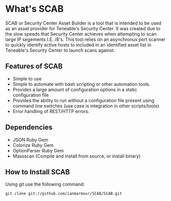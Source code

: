 # What's SCAB

SCAB or Security Center Asset Builder is a tool that is intended to be used as an asset provider for Teneable's Security Center. It was created due to the slow speeds that Security Center achieves when attempting to scan large IP segements I.E. /8's. This tool relies on an asynchronus port scanner to quickly identify active hosts to included in an identified asset list in Teneable's Security Center to launch scans against.

## Features of SCAB
* Simple to use
* Simple to automate with bash scripting or other automation tools.
* Provides a large amount of configuration options in a static configuration file
* Provides the ability to run without a configuration file present using command line switches (use case is integration in other scripts/tools)
* Error handling of REST/HTTP errors.

## Dependencies
* JSON Ruby Gem
* Colorize Ruby Gem
* OptionParser Ruby Gem
* Massscan (Compile and install from source, or install binary)

## How to Install SCAB

Using git use the following command:

`git clone git://github.com/ianmarmour/SCAB/SCAB.git`

